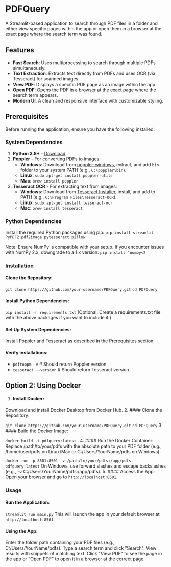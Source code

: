 # PDFQuery



A Streamlit-based application to search through PDF files in a folder and either view specific pages within the app or open them in a browser at the exact page where the search term was found.

## Features
- **Fast Search**: Uses multiprocessing to search through multiple PDFs simultaneously.
- **Text Extraction**: Extracts text directly from PDFs and uses OCR (via Tesseract) for scanned images.
- **View PDF**: Displays a specific PDF page as an image within the app.
- **Open PDF**: Opens the PDF in a browser at the exact page where the search term appears.
- **Modern UI**: A clean and responsive interface with customizable styling.

## Prerequisites
Before running the application, ensure you have the following installed:

### System Dependencies
1. **Python 3.8+** - [Download](https://www.python.org/downloads/)
2. **Poppler** - For converting PDFs to images:
   - **Windows**: Download from [poppler-windows](https://github.com/oschwartz10612/poppler-windows/releases), extract, and add `bin` folder to your system PATH (e.g., `C:\poppler\bin`).
   - **Linux**: `sudo apt-get install poppler-utils`
   - **Mac**: `brew install poppler`
3. **Tesseract OCR** - For extracting text from images:
   - **Windows**: Download from [Tesseract Installer](https://github.com/UB-Mannheim/tesseract/wiki), install, and add to PATH (e.g., `C:\Program Files\Tesseract-OCR`).
   - **Linux**: `sudo apt-get install tesseract-ocr`
   - **Mac**: `brew install tesseract`

### Python Dependencies
Install the required Python packages using pip:
`pip install streamlit PyPDF2 pdf2image pytesseract pillow`


Note: Ensure NumPy is compatible with your setup. If you encounter issues with NumPy 2.x, downgrade to a 1.x version:
`pip install "numpy<2`
### Installation
#### Clone the Repository:
`git clone https://github.com/your-username/PDFQuery.git`
`cd PDFQuery`

#### Install Python Dependencies:

`pip install -r requirements.txt`
(Optional: Create a requirements.txt file with the above packages if you want to include it.)
#### Set Up System Dependencies:
Install Poppler and Tesseract as described in the Prerequisites section.

#### Verify installations:
- `pdftoppm -v`  # Should return Poppler version
- `tesseract --version`  # Should return Tesseract version

## Option 2: Using Docker
1. #### Install Docker:

Download and install Docker Desktop from Docker Hub.
2. #### Clone the Repository:

`git clone https://github.com/your-username/PDFQuery.git`
`cd PDFQuery`
3. #### Build the Docker Image:

`docker build -t pdfquery:latest` .
4. #### Run the Docker Container:
Replace /path/to/your/pdfs with the absolute path to your PDF folder (e.g., /home/user/pdfs on Linux/Mac or C:/Users/YourName/pdfs on Windows).

`docker run -p 8501:8501 -v /path/to/your/pdfs:/app/pdfs pdfquery:latest`
On Windows, use forward slashes and escape backslashes (e.g., -v C:/Users/YourName/pdfs:/app/pdfs).
5. #### Access the App:
Open your browser and go to `http://localhost:8501`.


### Usage
#### Run the Application:

`streamlit run main.py`
This will launch the app in your default browser at `http://localhost:8501`.
#### Using the App:

Enter the folder path containing your PDF files (e.g., C:/Users/YourName/pdfs).
Type a search term and click "Search".
View results with snippets of matching text.
Click "View PDF" to see the page in the app or "Open PDF" to open it in a browser at the correct page.
